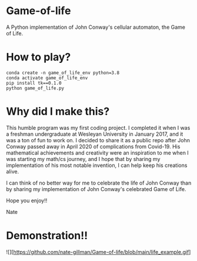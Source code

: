 # Game-of-life
A Python implementation of John Conway's cellular automaton, the Game of Life.

# How to play?

```
conda create -n game_of_life_env python=3.8
conda activate game_of_life_env
pip install tk==0.1.0
python game_of_life.py
```

# Why did I make this?

This humble program was my first coding project. I completed it when I was a freshman undergraduate at Wesleyan University in January 2017, and it was a ton of fun to work on. I decided to share it as a public repo after John Conway passed away in April 2020 of complications from Covid-19. His mathematical achievements and creativity were an inspiration to me when I was starting my math/cs journey, and I hope that by sharing my implementation of his most notable invention, I can help keep his creations alive. 

I can think of no better way for me to celebrate the life of John Conway than by sharing my implementation of John Conway's celebrated Game of Life.

Hope you enjoy!!

Nate

# Demonstration!!

![][https://github.com/nate-gillman/Game-of-life/blob/main/life_example.gif]
